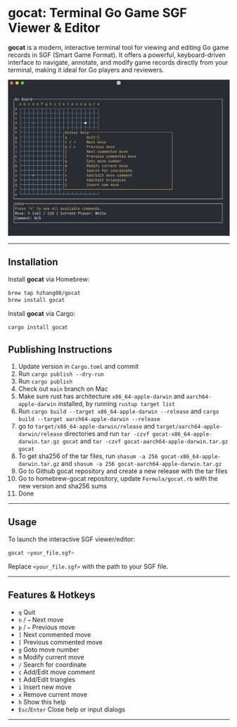# gocat: Terminal Go Game SGF Viewer & Editor

**gocat** is a modern, interactive terminal tool for viewing and editing Go game records in SGF (Smart Game Format). It offers a powerful, keyboard-driven interface to navigate, annotate, and modify game records directly from your terminal, making it ideal for Go players and reviewers.

![Screenshot of gocat in action](screenshot.png)

---

## Installation

Install **gocat** via Homebrew:

```sh
brew tap hzhang08/gocat
brew install gocat
```


Install **gocat** via Cargo:

```sh
cargo install gocat
```

## Publishing Instructions

1. Update version in `Cargo.toml` and commit
2. Run `cargo publish --dry-run`
3. Run `cargo publish`
4. Check out `main` branch on Mac
5. Make sure rust has architecture `x86_64-apple-darwin` and `aarch64-apple-darwin` installed, by running `rustup target list`
6. Run `cargo build --target x86_64-apple-darwin --release` and `cargo build --target aarch64-apple-darwin --release`
7. go to `target/x86_64-apple-darwin/release` and `target/aarch64-apple-darwin/release` directories and run `tar -czvf gocat-x86_64-apple-darwin.tar.gz gocat` and `tar -czvf gocat-aarch64-apple-darwin.tar.gz gocat`
8. To get sha256 of the tar files, run `shasum -a 256 gocat-x86_64-apple-darwin.tar.gz` and `shasum -a 256 gocat-aarch64-apple-darwin.tar.gz`
9. Go to Github gocat repository and create a new release with the tar files
10. Go to homebrew-gocat repository, update `Formula/gocat.rb` with the new version and sha256 sums
11. Done

---

## Usage

To launch the interactive SGF viewer/editor:

```sh
gocat <your_file.sgf>
```

Replace `<your_file.sgf>` with the path to your SGF file.

---

## Features & Hotkeys

- `q`         Quit
- `n` / `→`   Next move
- `p` / `←`   Previous move
- `]`         Next commented move
- `[`         Previous commented move
- `g`         Goto move number
- `m`         Modify current move
- `/`         Search for coordinate
- `c`         Add/Edit move comment
- `t`         Add/Edit triangles
- `i`         Insert new move
- `x`         Remove current move
- `h`         Show this help
- `Esc`/`Enter` Close help or input dialogs


---